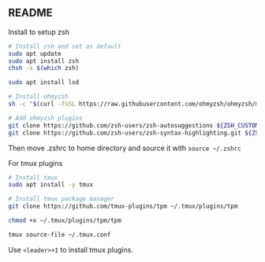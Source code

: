 ## README

Install to setup zsh
```sh
# Install zsh and set as default
sudo apt update
sudo apt install zsh
chsh -s $(which zsh)

sudo apt install lsd

# Install ohmyzsh
sh -c "$(curl -fsSL https://raw.githubusercontent.com/ohmyzsh/ohmyzsh/master/tools/install.sh)"

# Add ohmyzsh plugins
git clone https://github.com/zsh-users/zsh-autosuggestions ${ZSH_CUSTOM:-~/.oh-my-zsh/custom}/plugins/zsh-autosuggestions
git clone https://github.com/zsh-users/zsh-syntax-highlighting.git ${ZSH_CUSTOM:-~/.oh-my-zsh/custom}/plugins/zsh-syntax-highlighting
```
Then move .zshrc to home directory and source it with `source ~/.zshrc`

For tmux plugins
```sh
# Install tmux
sudo apt install -y tmux

# Install tmux package manager
git clone https://github.com/tmux-plugins/tpm ~/.tmux/plugins/tpm

chmod +x ~/.tmux/plugins/tpm/tpm

tmux source-file ~/.tmux.conf
```

Use `<leader>+I` to install tmux plugins.
